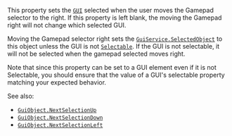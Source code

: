 This property sets the [`GUI`](https://create.roblox.com/docs/reference/engine/classes/GuiObject) selected when the user moves
the Gamepad selector to the right. If this property is left blank, the
moving the Gamepad right will not change which selected GUI.

Moving the Gamepad selector right sets the
[`GuiService.SelectedObject`](https://create.roblox.com/docs/reference/engine/classes/GuiService#SelectedObject) to this object unless the GUI is not
[`Selectable`](https://create.roblox.com/docs/reference/engine/classes/GuiObject#Selectable). If the GUI is not selectable, it
will not be selected when the gamepad selected moves right.

Note that since this property can be set to a GUI element even if it is
not Selectable, you should ensure that the value of a GUI's selectable
property matching your expected behavior.

See also:

- [`GuiObject.NextSelectionUp`](https://create.roblox.com/docs/reference/engine/classes/GuiObject#NextSelectionUp)
- [`GuiObject.NextSelectionDown`](https://create.roblox.com/docs/reference/engine/classes/GuiObject#NextSelectionDown)
- [`GuiObject.NextSelectionLeft`](https://create.roblox.com/docs/reference/engine/classes/GuiObject#NextSelectionLeft)